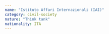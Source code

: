 ```yaml
---
name: "Istituto Affari Internazionali (IAI)"
category: civil-society
nature: "Think tank"
nationality: ITA
---
```

    